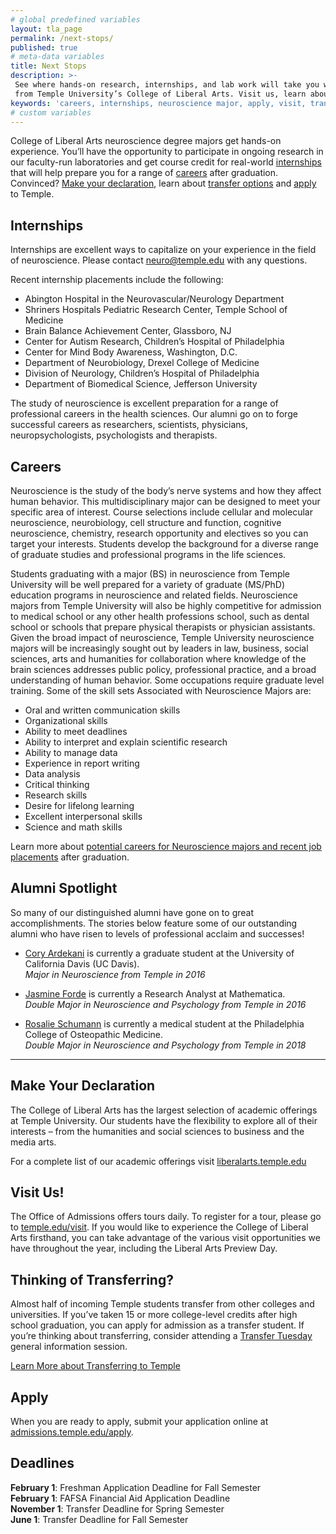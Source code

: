 ```yaml
---
# global predefined variables
layout: tla_page
permalink: /next-stops/
published: true
# meta-data variables
title: Next Stops
description: >-
 See where hands-on research, internships, and lab work will take you with a degree in Neuroscience
 from Temple University’s College of Liberal Arts. Visit us, learn about transfer options, and apply!
keywords: 'careers, internships, neuroscience major, apply, visit, transfer'
# custom variables
---
```

College of Liberal Arts neuroscience degree majors get hands-on experience. You’ll have the opportunity to participate in ongoing research in our faculty-run laboratories and get course credit for real-world [internships](#internships) that will help prepare you for a range of [careers](#careers) after graduation. Convinced? [Make your declaration](#make-your-declaration), learn about [transfer options](#thinking-of-transferring) and [apply](#apply) to Temple.
 
## Internships
Internships are excellent ways to capitalize on your experience in the field of neuroscience. Please contact [neuro@temple.edu](mailto:neuro@temple.edu) with any questions.

Recent internship placements include the following:

- Abington Hospital in the Neurovascular/Neurology Department
- Shriners Hospitals Pediatric Research Center, Temple School of Medicine
- Brain Balance Achievement Center, Glassboro, NJ
- Center for Autism Research, Children’s Hospital of Philadelphia
- Center for Mind Body Awareness, Washington, D.C.
- Department of Neurobiology, Drexel College of Medicine
- Division of Neurology, Children’s Hospital of Philadelphia
- Department of Biomedical Science, Jefferson University

The study of neuroscience is excellent preparation for a range of professional careers in the health sciences. Our alumni go on to forge successful careers as researchers, scientists, physicians, neuropsychologists, psychologists and therapists.

## Careers
Neuroscience is the study of the body’s nerve systems and how they affect human behavior. This multidisciplinary major can be designed to meet your specific area of interest. Course selections include cellular and molecular neuroscience, neurobiology, cell structure and function, cognitive neuroscience, chemistry, research opportunity and electives so you can target your interests. Students develop the background for a diverse range of graduate studies and professional programs in the life sciences.

Students graduating with a major (BS) in neuroscience from Temple University will be well prepared for a variety of graduate (MS/PhD) education programs in neuroscience and related fields. Neuroscience majors from Temple University will also be highly competitive for admission to medical school or any other health professions school, such as dental school or schools that prepare physical therapists or physician assistants. Given the broad impact of neuroscience, Temple University neuroscience majors will be increasingly sought out by leaders in law, business, social sciences, arts and humanities for collaboration where knowledge of the brain sciences addresses public policy, professional practice, and a broad understanding of human behavior. Some occupations require graduate level training. Some of the skill sets Associated with Neuroscience Majors are:

- Oral and written communication skills
- Organizational skills
- Ability to meet deadlines
- Ability to interpret and explain scientific research
- Ability to manage data
- Experience in report writing
- Data analysis
- Critical thinking
- Research skills
- Desire for lifelong learning
- Excellent interpersonal skills
- Science and math skills

Learn more about [potential careers for Neuroscience majors and recent job placements](https://www.temple.edu/academics/degree-programs/undergraduate-majors-minors/neuroscience-major-bs-nsci/careers-internships-opportunities) after graduation.  

## Alumni Spotlight
So many of our distinguished alumni have gone on to great accomplishments. The stories below feature some of our outstanding alumni who have risen to levels of professional acclaim and successes!

- [Cory Ardekani](https://liberalarts.temple.edu/news/alumni-spotlight-cory-ardekani) is currently a graduate student at the University of California Davis (UC Davis).<br>
_Major in Neuroscience from Temple in 2016_ 

- [Jasmine Forde](https://liberalarts.temple.edu/news/alumni-spotlight-jasmine-forde) is currently a Research Analyst at Mathematica.<br>
_Double Major in Neuroscience and Psychology from Temple in 2016_ 

- [Rosalie Schumann](https://liberalarts.temple.edu/news/alumni-spotlight-rosalie-schumann) is currently a medical student at the Philadelphia College of Osteopathic Medicine.<br>
_Double Major in Neuroscience and Psychology from Temple in 2018_ 

___

## Make Your Declaration
The College of Liberal Arts has the largest selection of academic offerings at Temple University. Our students have the flexibility to explore all of their interests – from the humanities and social sciences to business and the media arts.

For a complete list of our academic offerings visit [liberalarts.temple.edu](http://liberalarts.temple.edu)

## Visit Us!
The Office of Admissions offers tours daily. To register for a tour, please go to [temple.edu/visit](https://admissions.temple.edu/visit). If you would like to experience the College of Liberal Arts firsthand, you can take advantage of the various visit opportunities we have throughout the year, including the Liberal Arts Preview Day.

## Thinking of Transferring?
Almost half of incoming Temple students transfer from other colleges and universities. If you’ve taken 15 or more college-level credits after high school graduation, you can apply for admission as a transfer student. If you’re thinking about transferring, consider attending a [Transfer Tuesday](http://admissions.temple.edu/visit/transfer-tuesday) general information session.

[Learn More about Transferring to Temple](http://admissions.temple.edu/visit/transfer-tuesday)

## Apply
When you are ready to apply, submit your application online at [admissions.temple.edu/apply](http://admissions.temple.edu/apply).

## Deadlines

**February 1**: Freshman Application Deadline for Fall Semester<br>
**February 1**: FAFSA Financial Aid Application Deadline<br>
**November 1**: Transfer Deadline for Spring Semester<br>
**June 1**: Transfer Deadline for Fall Semester
